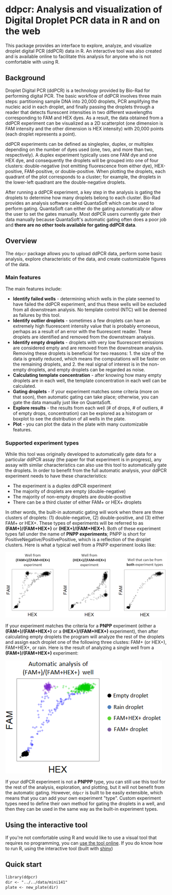 # ddpcr: Analysis and visualization of Digital Droplet PCR data in R and on the web

This package provides an interface to explore, analyze, and visualize droplet digital PCR (ddPCR) data in R. An interactive tool was also created and is available online to facilitate this analysis for anyone who is not comfortable with using R.

## Background

Droplet Digital PCR (ddPCR) is a technology provided by Bio-Rad for performing digital PCR. The basic workflow of ddPCR involves three main steps: partitioning sample DNA into 20,000 droplets, PCR amplifying the nucleic acid in each droplet, and finally passing the droplets through a reader that detects flurescent intensities in two different wavelengths corresponding to FAM and HEX dyes. As a result, the data obtained from a ddPCR experiment can be visualized as a 2D scatterplot (one dimension is FAM intensity and the other dimension is HEX intensity) with 20,000 points (each droplet represents a point).

ddPCR experiments can be defined as singleplex, duplex, or multiplex depending on the number of dyes used (one, two, and more than two, respectively). A duplex experiment typically uses one FAM dye and one HEX dye, and consequently the droplets will be grouped into one of four clusters: double-negative (not emitting fluorescence from either dye), HEX-positive, FAM-positive, or double-positive. When plotting the droplets, each quadrant of the plot corresponds to a cluster; for example, the droplets in the lower-left quadrant are the double-negative droplets.

After running a ddPCR experiment, a key step in the analysis is gating the droplets to determine how many droplets belong to each cluster. Bio-Rad provides an analysis software called QuantaSoft which can be used to perform gating. QuantaSoft can either do the gating automatically or allow the user to set the gates manually. Most ddPCR users currently gate their data manually because QuantaSoft's automatic gating often does a poor job and **there are no other tools available for gating ddPCR data**.

## Overview

The `ddpcr` package allows you to upload ddPCR data, perform some basic analysis, explore characteristic of the data, and create customizable figures of the data.  

### Main features

The main features include:

- **Identify failed wells** - determining which wells in the plate seemed to have failed the ddPCR experiment, and thus these wells will be excluded from all downstream analysis. No template control (NTC) will be deemed as failures by this tool.
- **Identify outlier droplets** - sometimes a few droplets can have an extremely high fluorescent intensity value that is probably erroneous, perhaps as a result of an error with the fluorescent reader. These droplets are identified and removed from the downstream analysis.
- **Identify empty droplets** - droplets with very low fluorescent emissions are considered empty and are removed from the downstream analysis. Removing these droplets is beneficial for two reasons: 1. the size of the data is greatly reduced, which means the computations will be faster on the remaining droplets, and 2. the real signal of interest is in the non-empty droplets, and empty droplets can be regarded as noise.
- **Calculating template concentration** - after knowing how many empty droplets are in each well, the template concentration in each well can be calculated.
- **Gating droplets** - if your experiment matches some criteria (more on that soon), then automatic gating can take place; otherwise, you can gate the data manually just like on QuantaSoft.
- **Explore results** - the results from each well (# of drops, # of outliers, # of empty drops, concentration) can be explored as a histogram or boxplot to see the distribution of all wells in the plate.
- **Plot** - you can plot the data in the plate with many customizable features.

### Supported experiment types

While this tool was originally developed to automatically gate data for a particular ddPCR assay (the paper for that experiment is in progress), any assay with similar characteristics can also use this tool to automatically gate the droplets. In order to benefit from the full automatic analysis, your ddPCR experiment needs to have these characteristics:  

- The experiment is a duplex ddPCR experiment
- The majority of droplets are empty (double-negative)
- The majority of non-empty droplets are double-positive
- There can be a third cluster of either FAM+ or HEX+ droplets

In other words, the built-in automatic gating will work when there are three clusters of droplets: (1) double-negative, (2) double-positive, and (3) either FAM+ or HEX+. These types of experiments will be referred to as **(FAM+)/(FAM+HEX+)** or  **(HEX+)/(FAM+HEX+)**. Both of these experiment types fall under the name of **PNPP experiments**; PNPP is short for PositiveNegative/PositivePositive, which is a reflection of the droplet clusters. Here is what a typical well from a PNPP experiment looks like:

[![Supported experiment types](vignettes/figures/supported-exp-types.png)](vignettes/figures/supported-exp-types.png)

If your experiment matches the criteria for a **PNPP** experiment (either a **(FAM+)/(FAM+HEX+)** or a **(HEX+)/(FAM+HEX+)** experiment), then after calculating empty droplets the program will analyze the rest of the droplets and assign each droplet one of the following three clustes: FAM+ (or HEX+), FAM+HEX+, or rain. Here is the result of analyzing a single well from a **(FAM+)/(FAM+HEX+)** experiment:

[![Analyze result](vignettes/figures/ppnp-simple-result.png)](vignettes/figures/ppnp-simple-result.png)

If your ddPCR experiment is not a **PNPPP** type, you can still use this tool for the rest of the analysis, exploration, and plotting, but it will not benefit from the automatic gating. However, `ddpcr` is built to be easily extensible, which means that you can add your own experiment "type". Custom experiment types need to define their own method for gating the droplets in a well, and then they can be used in the same way as the built-in experiment types.

## Using the interactive tool

If you're not comfortable using R and would like to use a visual tool that requires no programming, you can [use the tool online](TODO). If you do know how to run R, using the interactive tool (built with [shiny](http://shiny.rstudio.com/))

## Quick start

```
library(ddpcr)
dir <- "../../data/mini141"
plate <- new_plate(dir)
```
